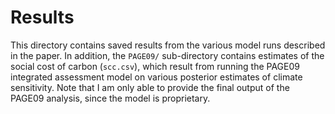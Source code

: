 # Results

This directory contains saved results from the various model runs described in the paper. In addition, the `PAGE09/` sub-directory contains estimates of the social cost of carbon (`scc.csv`), which result from running the PAGE09 integrated assessment model on various posterior estimates of climate sensitivity. Note that I am only able to provide the final output of the PAGE09 analysis, since the model is proprietary.
